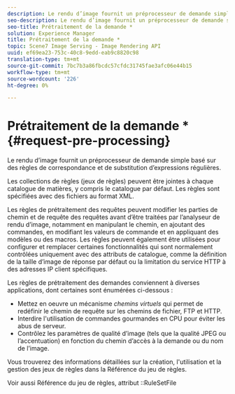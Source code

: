 ```yaml
---
description: Le rendu d’image fournit un préprocesseur de demande simple basé sur des règles de correspondance et de substitution d’expressions régulières.
seo-description: Le rendu d’image fournit un préprocesseur de demande simple basé sur des règles de correspondance et de substitution d’expressions régulières.
seo-title: Prétraitement de la demande *
solution: Experience Manager
title: Prétraitement de la demande *
topic: Scene7 Image Serving - Image Rendering API
uuid: ef69ea23-753c-40c8-9edd-eab9c8820c98
translation-type: tm+mt
source-git-commit: 7bc7b3a86fbcdc57cfdc31745fae3afc06e44b15
workflow-type: tm+mt
source-wordcount: '226'
ht-degree: 0%

---
```



# Prétraitement de la demande *{#request-pre-processing}

Le rendu d’image fournit un préprocesseur de demande simple basé sur des règles de correspondance et de substitution d’expressions régulières.

Les collections de règles (jeux de règles) peuvent être jointes à chaque catalogue de matières, y compris le catalogue par défaut. Les règles sont spécifiées avec des fichiers au format XML.

Les règles de prétraitement des requêtes peuvent modifier les parties de chemin et de requête des requêtes avant d’être traitées par l’analyseur de rendu d’image, notamment en manipulant le chemin, en ajoutant des commandes, en modifiant les valeurs de commande et en appliquant des modèles ou des macros. Les règles peuvent également être utilisées pour configurer et remplacer certaines fonctionnalités qui sont normalement contrôlées uniquement avec des attributs de catalogue, comme la définition de la taille d’image de réponse par défaut ou la limitation du service HTTP à des adresses IP client spécifiques.

Les règles de prétraitement des demandes conviennent à diverses applications, dont certaines sont énumérées ci-dessous :

* Mettez en oeuvre un mécanisme *chemins virtuels* qui permet de redéfinir le chemin de requête sur les chemins de fichier, FTP et HTTP.
* Interdire l&#39;utilisation de commandes gourmandes en CPU pour éviter les abus de serveur.
* Contrôlez les paramètres de qualité d’image (tels que la qualité JPEG ou l’accentuation) en fonction du chemin d’accès à la demande ou du nom de l’image.

Vous trouverez des informations détaillées sur la création, l&#39;utilisation et la gestion des jeux de règles dans la Référence du jeu de règles.

Voir aussi Référence du jeu de règles, attribut ::RuleSetFile
